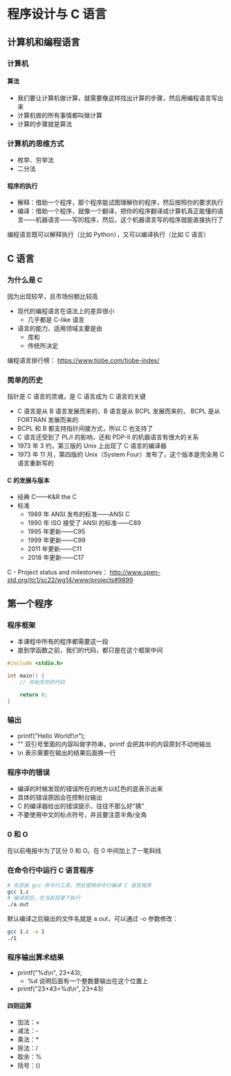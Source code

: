 # 程序设计与 C 语言

## 计算机和编程语言

### 计算机

#### 算法

- 我们要让计算机做计算，就需要像这样找出计算的步骤，然后用编程语言写出来
- 计算机做的所有事情都叫做计算
- 计算的步骤就是算法

### 计算机的思维方式

- 枚举、穷举法
- 二分法

#### 程序的执行

- 解释：借助一个程序，那个程序能试图理解你的程序，然后按照你的要求执行
- 编译：借助一个程序，就像一个翻译，把你的程序翻译成计算机真正能懂的语言——机器语言——写的程序，然后，这个机器语言写的程序就能直接执行了

编程语言既可以解释执行（比如 Python），又可以编译执行（比如 C 语言）

## C 语言

### 为什么是 C

因为出现较早，且市场份额比较高

- 现代的编程语言在语法上的差异很小
  - 几乎都是 C-like 语言
- 语言的能力、适用领域主要是由
  - 库和
  - 传统所决定

编程语言排行榜：
https://www.tiobe.com/tiobe-index/

### 简单的历史

指针是 C 语言的灵魂，是 C 语言成为 C 语言的关键

- C 语言是从 B 语言发展而来的，B 语言是从 BCPL 发展而来的， BCPL 是从 FORTRAN 发展而来的
- BCPL 和 B 都支持指针间接方式，所以 C 也支持了
- C 语言还受到了 PL/I 的影响，还和 PDP-II 的机器语言有很大的关系
- 1973 年 3 约，第三版的 Unix 上出现了 C 语言的编译器
- 1973 年 11 月，第四版的 Unix（System Four）发布了，这个版本是完全用 C 语言重新写的

#### C 的发展与版本

- 经典 C——K&R the C
- 标准
  - 1989 年 ANSI 发布的标准——ANSI C
  - 1990 年 ISO 接受了 ANSI 的标准——C89
  - 1995 年更新——C95
  - 1999 年更新——C99
  - 2011 年更新——C11
  - 2018 年更新——C17

C - Project status and milestones：
http://www.open-std.org/jtc1/sc22/wg14/www/projects#9899

## 第一个程序

### 程序框架

- 本课程中所有的程序都需要这一段
- 直到学函数之前，我们的代码，都只是在这个框架中间

```c++
#include <stdio.h>

int main() {
    // 开始写你的代码

    return 0;
}
```

### 输出

- printf("Hello World!\n");
- "" 双引号里面的内容叫做字符串，printf 会把其中的内容原封不动地输出
- \n 表示需要在输出的结果后面换一行

### 程序中的错误

- 编译的时候发现的错误所在的地方以红色的底表示出来
- 具体的错误原因会在控制台输出
- C 的编译器给出的错误提示，往往不那么好“猜”
- 不要使用中文的标点符号，并且要注意半角/全角

### 0 和 O

在以前电报中为了区分 0 和 O。在 0 中间加上了一笔斜线

### 在命令行中运行 C 语言程序

```bash
# 先安装 gcc 命令行工具，然后使用命令行编译 C 语言程序
gcc 1.c
# 编译完后，在当前目录下执行
./a.out
```

默认编译之后输出的文件名就是 a.out，可以通过 -o 参数修改：

```bash
gcc 1.c -o 1
./1
```

### 程序输出算术结果

- printf("%d\n", 23+43);
  - %d 说明后面有一个整数要输出在这个位置上
- printf("23+43=%d\n", 23+43)

#### 四则运算

- 加法：\+
- 减法：\-
- 乘法：\*
- 除法：\/
- 取余：\%
- 括号：()
